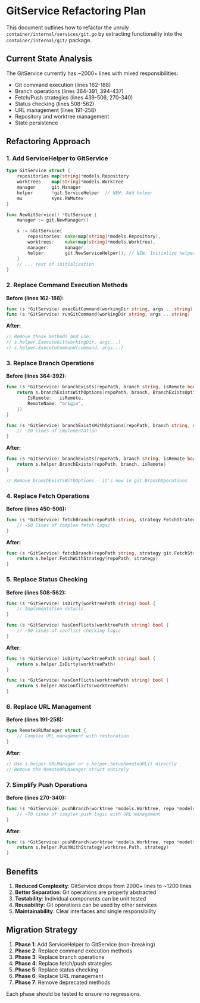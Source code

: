 # GitService Refactoring Plan

This document outlines how to refactor the unruly `container/internal/services/git.go` by extracting functionality into the `container/internal/git/` package.

## Current State Analysis

The GitService currently has ~2000+ lines with mixed responsibilities:

- Git command execution (lines 162-188)
- Branch operations (lines 364-391, 394-437)
- Fetch/Push strategies (lines 439-506, 270-340)
- Status checking (lines 508-562)
- URL management (lines 191-258)
- Repository and worktree management
- State persistence

## Refactoring Approach

### 1. Add ServiceHelper to GitService

```go
type GitService struct {
	repositories map[string]*models.Repository
	worktrees    map[string]*models.Worktree
	manager      git.Manager
	helper       *git.ServiceHelper  // NEW: Add helper
	mu           sync.RWMutex
}

func NewGitService() *GitService {
	manager := git.NewManager()

	s := &GitService{
		repositories: make(map[string]*models.Repository),
		worktrees:    make(map[string]*models.Worktree),
		manager:      manager,
		helper:       git.NewServiceHelper(), // NEW: Initialize helper
	}
	// ... rest of initialization
}
```

### 2. Replace Command Execution Methods

**Before (lines 162-188):**

```go
func (s *GitService) execGitCommand(workingDir string, args ...string) *exec.Cmd { ... }
func (s *GitService) runGitCommand(workingDir string, args ...string) ([]byte, error) { ... }
```

**After:**

```go
// Remove these methods and use:
// s.helper.ExecuteGit(workingDir, args...)
// s.helper.ExecuteCommand(command, args...)
```

### 3. Replace Branch Operations

**Before (lines 364-392):**

```go
func (s *GitService) branchExists(repoPath, branch string, isRemote bool) bool {
	return s.branchExistsWithOptions(repoPath, branch, BranchExistsOptions{
		IsRemote:   isRemote,
		RemoteName: "origin",
	})
}

func (s *GitService) branchExistsWithOptions(repoPath, branch string, opts BranchExistsOptions) bool {
	// ~20 lines of implementation
}
```

**After:**

```go
func (s *GitService) branchExists(repoPath, branch string, isRemote bool) bool {
	return s.helper.BranchExists(repoPath, branch, isRemote)
}

// Remove branchExistsWithOptions - it's now in git.BranchOperations
```

### 4. Replace Fetch Operations

**Before (lines 450-506):**

```go
func (s *GitService) fetchBranch(repoPath string, strategy FetchStrategy) error {
	// ~50 lines of complex fetch logic
}
```

**After:**

```go
func (s *GitService) fetchBranch(repoPath string, strategy git.FetchStrategy) error {
	return s.helper.FetchWithStrategy(repoPath, strategy)
}
```

### 5. Replace Status Checking

**Before (lines 508-562):**

```go
func (s *GitService) isDirty(worktreePath string) bool {
	// Implementation details
}

func (s *GitService) hasConflicts(worktreePath string) bool {
	// ~50 lines of conflict checking logic
}
```

**After:**

```go
func (s *GitService) isDirty(worktreePath string) bool {
	return s.helper.IsDirty(worktreePath)
}

func (s *GitService) hasConflicts(worktreePath string) bool {
	return s.helper.HasConflicts(worktreePath)
}
```

### 6. Replace URL Management

**Before (lines 191-258):**

```go
type RemoteURLManager struct {
	// Complex URL management with restoration
}
```

**After:**

```go
// Use s.helper.URLManager or s.helper.SetupRemoteURL() directly
// Remove the RemoteURLManager struct entirely
```

### 7. Simplify Push Operations

**Before (lines 270-340):**

```go
func (s *GitService) pushBranch(worktree *models.Worktree, repo *models.Repository, strategy PushStrategy) error {
	// ~70 lines of complex push logic with URL management
}
```

**After:**

```go
func (s *GitService) pushBranch(worktree *models.Worktree, repo *models.Repository, strategy git.PushStrategy) error {
	return s.helper.PushWithStrategy(worktree.Path, strategy)
}
```

## Benefits

1. **Reduced Complexity**: GitService drops from 2000+ lines to ~1200 lines
2. **Better Separation**: Git operations are properly abstracted
3. **Testability**: Individual components can be unit tested
4. **Reusability**: Git operations can be used by other services
5. **Maintainability**: Clear interfaces and single responsibility

## Migration Strategy

1. **Phase 1**: Add ServiceHelper to GitService (non-breaking)
2. **Phase 2**: Replace command execution methods
3. **Phase 3**: Replace branch operations
4. **Phase 4**: Replace fetch/push strategies
5. **Phase 5**: Replace status checking
6. **Phase 6**: Replace URL management
7. **Phase 7**: Remove deprecated methods

Each phase should be tested to ensure no regressions.
